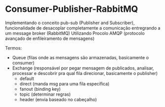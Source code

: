 # Consumer-Publisher-RabbitMQ
Implementando o conceito pub-sub (Publisher and Subscriber), funcionalidade de desacoplar completamente a comunicação entregrando a um message broker (RabbitMQ)
Utilizando Procolo AMQP (protocolo avançado de enfileiramento de mensagens)

Termos:
- Queue (filas onde as mensagens são armazenadas, basicamente o consumer)
- Exchange (responsável por pegar mensagem de publicados, analisar, processar e descobrir pra qual fila direcionar, basicamente o publisher)
  - default
  - direct (manda msg para uma fila específica)
  - fanout (binding key)
  - topic (determinar regras)
  - header (envia baseado no cabeçalho)
